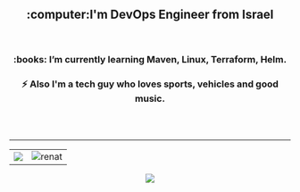 <h2 align="center">:computer:I'm DevOps Engineer from Israel</h2>
</br>
<h3 align="center">:books: I’m currently learning Maven, Linux, Terraform, Helm.</h3>
<h3 align="center">⚡ Also I'm a tech guy who loves sports, vehicles and good music.</h3>
</br></br>

---

<table style="width:100%" align="center">
    <tr>
        <td>
            <img
                src="https://github-readme-stats.vercel.app/api?username=renatts&&show_icons=true&title_color=ffffff&icon_color=4169e1&text_color=ffffff&bg_color=0D1117&border_color=0D1117" />
        </td>
        <td>
            <img src="https://github-readme-stats.vercel.app/api/top-langs?username=renatts&show_icons=true&title_color=ffffff&icon_color=808080&text_color=808080&bg_color=0D1117&locale=en&layout=compact&langs_count=8&border_color=0D1117"
                alt="renat" />
        </td>
    </tr>
</table>
<p align="center">
    <img src="https://github.com/renatts/renatts/blob/output/github-contribution-grid-snake.svg">
</p>
